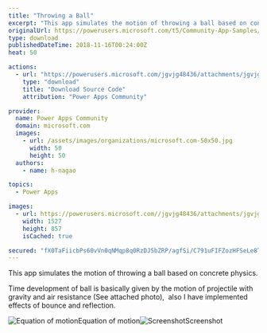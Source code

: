```yaml
---
title: "Throwing a Ball"
excerpt: "This app simulates the motion of throwing a ball based on concrete physics. Time development of ball is basically given by the motion of projectile"
originalUrl: https://powerusers.microsoft.com/t5/Community-App-Samples/Throwing-a-Ball/td-p/180730
type: download
publishedDateTime: 2018-11-16T00:24:00Z
heat: 50

actions:
  - url: "https://powerusers.microsoft.com/jgvjg48436/attachments/jgvjg48436/AppFeedbackGallery/39/1/ShootingBall.msapp"
    type: "download"
    title: "Download Source Code"
    attribution: "Power Apps Community"

provider:
  name: Power Apps Community
  domain: microsoft.com
  images:
    - url: /assets/images/organizations/microsoft.com-50x50.jpg
      width: 50
      height: 50
  authors:
    - name: h-nagao

topics:
  - Power Apps

images:
  - url: https://powerusers.microsoft.com//jgvjg48436/attachments/jgvjg48436/AppFeedbackGallery/39/2/screenshot.png
    width: 1527
    height: 857
    isCached: true

secured: "fX0TaFiicbPs60vVn0qNMqp8q0RzDJ5bZRP/agfSi/C791uFIFZozHFSeLe8TzNPfD7irHTgAV7sC4al6ek6ipJi3mcqhXi5dZhxkVNOCb9H3B4hV+E5SuFVkxaC4WMfggLaguwm4t4Tutx2BQu3Fya6ZhcdMTOM3dvWzj2pR1UHub0bSfxrNJlr/g1XRsIR1yFK9OkCCPmcebarohe9t1JXP1IChiH+gAtjFHifEWydmkWrYPfOt6EJ6uWNGKtmm5ucQklPafsqCwbhCwksjtHRZtJpx/guueCJ2XgWazaqS93GbO+9kOb2sJLUQr3RmTQBMGH2BKTULnOWqBL7g+BNxkB9V2jLC0nS5KVpMAlcBF3WDS+iQo0DON9J9tAIiROHDf5dFC8iDwNGiBX+mK8YhbEknFYNztGjIhwpKat5Twg/NyHdRG1f9FT/vO7V;2yDRNGLDJ+EHQdLaIuKDCQ=="
---
```

<p>This app simulates the motion of throwing a ball based on concrete physics.</p><p>Time development of ball is basically given by the motion of projectile with gravity and air resistance (See attached photo),&nbsp; also I have implemented effects of bounce and reflection.</p><p><span class="lia-inline-image-display-wrapper lia-image-align-inline" image-alt="Equation of motion" style="width: 400px;"><img src="https://powerusers.microsoft.com/t5/image/serverpage/image-id/42232i47FAFEFEE30A2CED/image-size/medium?v=1.0&amp;px=400" title="68747470733a2f2f71696974612d696d6167652d73746f72652e73332e616d617a6f6e6177732e636f6d2f302f3230323737392f32653136323762612d313735342d356365662d386331642d6534303136353066633364392e706e67.png" alt="Equation of motion" li-image-url="https://powerusers.microsoft.com/t5/image/serverpage/image-id/42232i47FAFEFEE30A2CED?v=1.0" li-image-display-id="'42232i47FAFEFEE30A2CED'" li-message-uid="'180730'" li-messages-message-image="true" li-bindable="" class="lia-media-image" tabindex="0" li-bypass-lightbox-when-linked="true" li-use-hover-links="false"><span class="lia-inline-image-caption" onclick="event.preventDefault();">Equation of motion</span></span><span class="lia-inline-image-display-wrapper lia-image-align-inline" image-alt="Screenshot" style="width: 400px;"><img src="https://powerusers.microsoft.com/t5/image/serverpage/image-id/42233i9F0DB046F7DF6866/image-size/medium?v=1.0&amp;px=400" title="screenshot.png" alt="Screenshot" li-image-url="https://powerusers.microsoft.com/t5/image/serverpage/image-id/42233i9F0DB046F7DF6866?v=1.0" li-image-display-id="'42233i9F0DB046F7DF6866'" li-message-uid="'180730'" li-messages-message-image="true" li-bindable="" class="lia-media-image" tabindex="0" li-bypass-lightbox-when-linked="true" li-use-hover-links="false"><span class="lia-inline-image-caption" onclick="event.preventDefault();">Screenshot</span></span></p>

